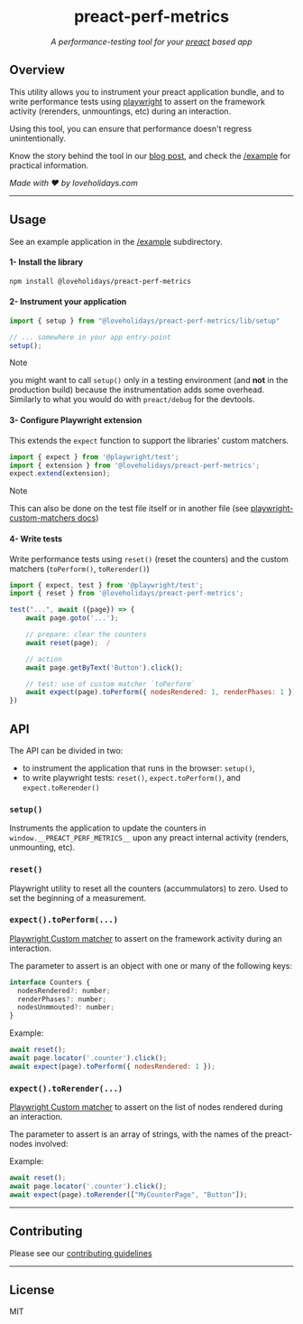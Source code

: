 <h1 align="center">preact-perf-metrics</h1>

<p align="center"> 
    <i>
    A performance-testing tool for your <a href="https://preactjs.com/">preact</a> based app
    </i>
</p>

## Overview

This utility allows you to instrument your preact application bundle, and to write performance tests using [playwright](https://playwright.dev/) to assert on the framework activity (rerenders, unmountings, etc) during an interaction.

Using this tool, you can ensure that performance doesn't regress unintentionally. 

Know the story behind the tool in our [blog post](https://tech.loveholidays.com/from-manual-grind-to-automated-bliss-introducing-preact-perf-metrics-d37ce188532b), and check the [/example](/example) for practical information.

<i>Made with ❤️ by loveholidays.com</i>

--- 

## Usage

See an example application in the [/example](example/README.md) subdirectory.

#### 1- Install the library

```bash
npm install @loveholidays/preact-perf-metrics
```

#### 2- Instrument your application

```js
import { setup } from "@loveholidays/preact-perf-metrics/lib/setup"

// ... somewhere in your app entry-point
setup();
```

> [!NOTE]
> you might want to call `setup()` only in a testing environment (and **not** in the production build) because the instrumentation adds some overhead.
> Similarly to what you would do with `preact/debug` for the devtools.

#### 3- Configure Playwright extension

This extends the `expect` function to support the libraries' custom matchers.

```js
import { expect } from '@playwright/test';
import { extension } from '@loveholidays/preact-perf-metrics';
expect.extend(extension);
```

> [!NOTE]
> This can also be done on the test file itself or in another file (see [playwright-custom-matchers docs](https://playwright.dev/docs/test-assertions#add-custom-matchers-using-expectextend))

#### 4- Write tests

Write performance tests using `reset()` (reset the counters) and the custom matchers (`toPerform()`, `toRerender()`)

```js
import { expect, test } from '@playwright/test';
import { reset } from '@loveholidays/preact-perf-metrics';

test("...", await ({page}) => {
    await page.goto('...');

    // prepare: clear the counters
    await reset(page);  /

    // action
    await page.getByText('Button').click();

    // test: use of custom matcher `toPerform`
    await expect(page).toPerform({ nodesRendered: 1, renderPhases: 1 });
})
```

## API

The API can be divided in two:
* to instrument the application that runs in the browser: `setup()`, 
* to write playwright tests: `reset()`, `expect.toPerform()`, and `expect.toRerender()`


### `setup()`
Instruments the application to update the counters in `window.__PREACT_PERF_METRICS__` upon any preact internal activity (renders, unmounting, etc).

### `reset()`
Playwright utility to reset all the counters (accummulators) to zero. Used to set the beginning of a measurement.

### `expect().toPerform(...)`
[Playwright Custom matcher](https://playwright.dev/docs/test-assertions#add-custom-matchers-using-expectextend) to assert on the framework activity during an interaction.

The parameter to assert is an object with one or many of the following keys:

```js
interface Counters {
  nodesRendered?: number;
  renderPhases?: number;
  nodesUnmmouted?: number;
}
```

Example:
```js
await reset();
await page.locator('.counter').click();
await expect(page).toPerform({ nodesRendered: 1 });
```

### `expect().toRerender(...)`

[Playwright Custom matcher](https://playwright.dev/docs/test-assertions#add-custom-matchers-using-expectextend) to assert on the list of nodes rendered during an interaction.

The parameter to assert is an array of strings, with the names of the preact-nodes involved:

Example:

```js
await reset();
await page.locator('.counter').click();
await expect(page).toRerender(["MyCounterPage", "Button"]);
```


--- 
 
## Contributing

Please see our [contributing guidelines](./CONTRIBUTING.md)

--- 

## License

MIT
